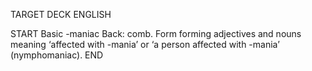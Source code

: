 TARGET DECK
ENGLISH

START
Basic
-maniac
Back: comb. Form forming adjectives and nouns meaning ‘affected with -mania’ or ‘a person affected with -mania’ (nymphomaniac).
END

